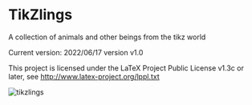 # TikZlings
A collection of animals and other beings from the tikz world

Current version: 2022/06/17 version v1.0

This project is licensed under the LaTeX Project Public License v1.3c or later, see http://www.latex-project.org/lppl.txt

![tikzlings](https://raw.githubusercontent.com/samcarter/tikzlings/master/Examples/tikzlings.png)




